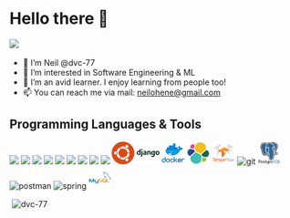 
# Hello there 👋

![](https://github.com/halfrost/halfrost/blob/master/icons/header_1.png)

- 👋 I’m Neil @dvc-77
- 👀 I’m interested in Software Engineering & ML 
- 🌱 I’m an avid learner. I enjoy learning from people too!
- 📫 You can reach me via mail:
     neilohene@gmail.com
     
## Programming Languages & Tools
<img src = 'https://github.com/MarikIshtar007/MarikIshtar007/blob/master/images/cpp.svg' width='30'/> <img src = 'https://github.com/MarikIshtar007/MarikIshtar007/blob/master/images/python2.png' height='30'/>  <img src = 'https://github.com/MarikIshtar007/MarikIshtar007/blob/master/images/html.svg' width='30'/> <img src='https://github.com/MarikIshtar007/MarikIshtar007/blob/master/images/java.svg' width='30'/> <img src = 'https://github.com/MarikIshtar007/MarikIshtar007/blob/master/images/css.svg' width='30'/> <img src = 'https://github.com/MarikIshtar007/MarikIshtar007/blob/master/images/js.svg' width='30'/> <img src = 'https://github.com/MarikIshtar007/MarikIshtar007/blob/master/images/bootstrap.svg' width='33'/>  <img src = 'https://github.com/MarikIshtar007/MarikIshtar007/blob/master/images/php.svg' width='40'/> <img src = 'https://github.com/MarikIshtar007/MarikIshtar007/blob/master/images/sql.svg' width='30'/> <img title="Ubuntu" alt="Ubuntu" width="40px" src="https://raw.githubusercontent.com/github/explore/master/topics/ubuntu/ubuntu.png"> <img title="Django" alt="Django" width="40px" src="https://raw.githubusercontent.com/github/explore/master/topics/django/django.png"> <img title="Docker" alt="Docker" width="40px" src="https://raw.githubusercontent.com/github/explore/master/topics/docker/docker.png"> <img title="ElasticSearch" alt="ElasticSearch" width="40px" src="https://raw.githubusercontent.com/github/explore/master/topics/elasticsearch/elasticsearch.png"> <img title="TensorFlow" alt="TensorFlow" width="40px" src="https://raw.githubusercontent.com/github/explore/master/topics/tensorflow/tensorflow.png"> <img src="https://www.vectorlogo.zone/logos/git-scm/git-scm-icon.svg" alt="git" width="40" height="40"/> <img src="https://raw.githubusercontent.com/devicons/devicon/master/icons/postgresql/postgresql-original-wordmark.svg" alt="postgresql" width="40" height="40"/> <img src="https://www.vectorlogo.zone/logos/getpostman/getpostman-icon.svg" alt="postman" width="40" height="40"/> <img src="https://www.vectorlogo.zone/logos/springio/springio-icon.svg" alt="spring" width="40" height="40"/> <img src="https://raw.githubusercontent.com/devicons/devicon/master/icons/mysql/mysql-original-wordmark.svg" alt="mysql" width="40" height="40"/>




<p>&nbsp;<img align="center" src="https://github-readme-stats.vercel.app/api?username=dvc-77&show_icons=true&title_color=ff9e5c&locale=en" alt="dvc-77" /></p>
